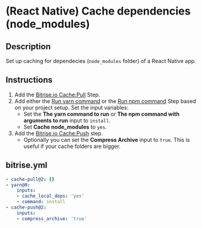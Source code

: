 # (React Native) Cache dependencies (node_modules)

## Description

Set up caching for dependecies (`node_modules` folder) of a React Native app.

## Instructions

1. Add the [Bitrise.io Cache:Pull](https://www.bitrise.io/integrations/steps/cache-pull) Step.
2. Add either the [Run yarn command](https://www.bitrise.io/integrations/steps/yarn) or the [Run npm command](https://github.com/bitrise-steplib/steps-npm) Step based on your project setup. Set the input variables:
    - Set the **The yarn command to run** or **The npm command with arguments to run** input to `install`.
    - Set **Cache node_modules** to `yes`.
3. Add the [Bitrise.io Cache:Push](https://www.bitrise.io/integrations/steps/cache-push) step.
    - Optionally you can set the **Compress Archive** input to `true`. This is useful if your cache folders are bigger.

## bitrise.yml

```yaml
- cache-pull@2: {}
- yarn@0:
    inputs:
    - cache_local_deps: 'yes'
    - command: install
- cache-push@2:
    inputs:
    - compress_archive: 'true'
```
